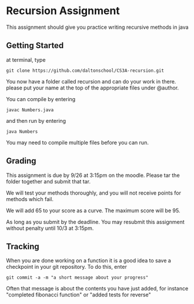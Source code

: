 Recursion Assignment
=========

This assignment should give you practice writing recursive methods in java

## Getting Started
at terminal, type 

```
git clone https://github.com/daltonschool/CS3A-recursion.git
```
You now have a folder called recursion and can do your work in there.
please put your name at the top of the appropriate files under @author.

You can compile by entering
```
javac Numbers.java
```
and then run by entering
```
java Numbers
```
You may need to compile multiple files before you can run.

## Grading
This assignment is due by 9/26 at 3:15pm on the moodle.  Please tar the folder together and submit that tar.

We will test your methods thoroughly, and you will not receive points for methods which fail.

We will add 65 to your score as a curve.  The maximum score will be 95.

As long as you submit by the deadline.  You may resubmit this assignment without penalty until 10/3 at 3:15pm.

## Tracking
When you are done working on a function it is a good idea to save a checkpoint in your git repository.  To do this, enter
```
git commit -a -m "a short message about your progress"
```
Often that message is about the contents you have just added, for instance "completed fibonacci function" or "added tests for reverse"

